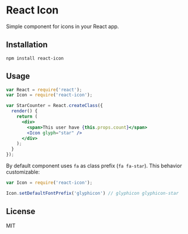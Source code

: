 # React Icon

Simple component for icons in your React app.

Installation
------------

```
npm install react-icon
```

Usage
-----

```jsx
var React = require('react');
var Icon = require('react-icon');

var StarCounter = React.createClass({
  render() {
    return (
      <div>
        <span>This user have {this.props.count}</span>
        <Icon glyph="star" />
      </div>
    );
  }
});
```

By default component uses `fa` as class prefix (`fa fa-star`).
This behavior customizable:

```js
var Icon = require('react-icon');

Icon.setDefaultFontPrefix('glyphicon') // glyphicon glyphicon-star
```

License
-------
MIT
